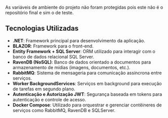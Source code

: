 As variáveis de ambiente do projeto não foram protegidas pois este não é o repositório final e sim o de teste.

## Tecnologias Utilizadas

- **.NET**: Framework principal para desenvolvimento da aplicação.
- **BLAZOR**: Framework para o front-end.
- **Entity Framework + SQL Server**: ORM utilizado para interagir com o banco de dados relacional SQL Server.
- **RavenDB (NoSQL)**: Banco de dados orientado a documentos para armazenamento de mídias (imagens, documentos, etc.).
- **RabbitMQ**: Sistema de mensageria para comunicação assíncrona entre serviços.
- **Worker BackgroundServices**: Serviços em background para execução de tarefas em segundo plano.
- **Autenticação e Autorização JWT**: Segurança baseada em tokens para autenticação e controle de acesso.
- **Docker Compose**: Utilizado para orquestrar e gerenciar contêineres de serviços como RabbitMQ, RavenDB e SQLServer.
